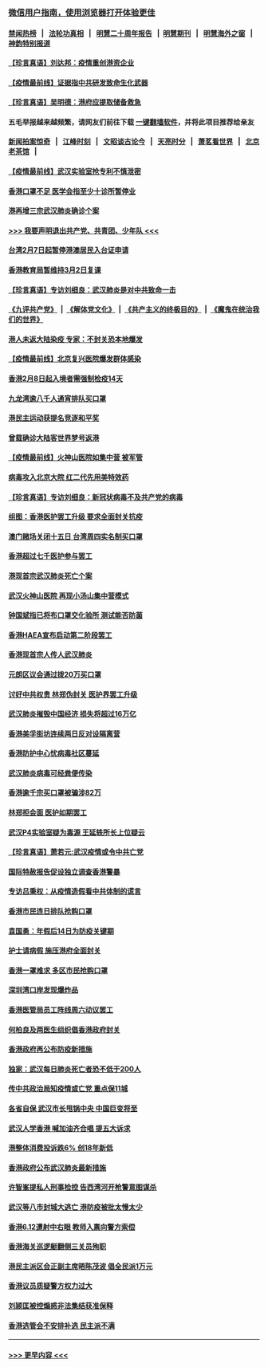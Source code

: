 ### [微信用户指南，使用浏览器打开体验更佳](https://github.com/gfw-breaker/banned-news1/blob/master/indexes/wechat-guide.md?t=0)
#### [禁闻热榜](热点新闻.md?t=0)  &nbsp;&nbsp;|&nbsp;&nbsp; [法轮功真相](https://github.com/gfw-breaker/truth/blob/master/README.md?t=0) &nbsp;&nbsp;|&nbsp;&nbsp; [明慧二十周年报告](https://github.com/gfw-breaker/mh-reports/blob/master/README.md?t=0) &nbsp;&nbsp;|&nbsp;&nbsp;[明慧期刊](https://github.com/gfw-breaker/mh-qikan) &nbsp;&nbsp;|&nbsp;&nbsp; [明慧海外之窗](https://github.com/gfw-breaker/mh-news/blob/master/README.md?t=0) &nbsp;&nbsp;|&nbsp;&nbsp; [神韵特别报道](https://github.com/gfw-breaker/mh-news/blob/master/shenyun.md?t=0)
#### [【珍言真语】刘达邦：疫情重创港资企业](../pages/nsc415/n11854274.md?t=02092302) 
#### [【疫情最前线】证据指中共研发致命生化武器](../pages/nsc415/n11853087.md?t=02092302) 
#### [【珍言真语】吴明德：港府应提取储备救急](../pages/nsc415/n11852734.md?t=02092302) 
#### 五毛举报越来越频繁，请网友们前往下载 [一键翻墙软件](https://github.com/gfw-breaker/ssr-accounts)，并将此项目推荐给亲友
#### [新闻拍案惊奇](https://github.com/gfw-breaker/banned-news1/blob/master/pages/link4.md) &nbsp;&nbsp;|&nbsp;&nbsp; [江峰时刻](https://github.com/gfw-breaker/banned-news1/blob/master/pages/link4.md) &nbsp;&nbsp;|&nbsp;&nbsp; [文昭谈古论今](https://github.com/gfw-breaker/banned-news1/blob/master/pages/link4.md) &nbsp;&nbsp;|&nbsp;&nbsp; [天亮时分](https://github.com/gfw-breaker/banned-news1/blob/master/pages/link4.md) &nbsp;&nbsp;|&nbsp;&nbsp; [萧茗看世界](https://github.com/gfw-breaker/banned-news1/blob/master/pages/link4.md) &nbsp;&nbsp;|&nbsp;&nbsp; [北京老茶馆](https://github.com/gfw-breaker/banned-news1/blob/master/pages/link4.md) &nbsp;&nbsp;|&nbsp;&nbsp; 
#### [【疫情最前线】武汉实验室抢专利不慎泄密](../pages/nsc415/n11850310.md?t=02092302) 
#### [香港口罩不足 医学会指至少十诊所暂停业](../pages/nsc415/n11850301.md?t=02092302) 
#### [港再增三宗武汉肺炎确诊个案](../pages/nsc415/n11850328.md?t=02092302) 
#### [>>> 我要声明退出共产党、共青团、少年队 <<<](https://github.com/begood0513/goodnews/blob/master/quit/letter.md) 
#### [台湾2月7日起暂停港澳居民入台证申请](../pages/nsc415/n11850304.md?t=02092302) 
#### [香港教育局暂维持3月2日复课](../pages/nsc415/n11850260.md?t=02092302) 
#### [【珍言真语】专访刘细良：武汉肺炎是对中共致命一击](../pages/nsc415/n11849934.md?t=02092302) 
#### [《九评共产党》](https://github.com/begood0513/9ping.md/blob/master/README.md) &nbsp;|&nbsp; [《解体党文化》](../../../../jtdwh.md/blob/master/README.md)  &nbsp;|&nbsp; [《共产主义的终极目的》](../../../../gczydzjmd.md/blob/master/README.md) &nbsp;|&nbsp; [《魔鬼在统治我们的世界》](../../../../mgztzwmdsj.md/blob/master/README.md) 
#### [港人未返大陆染疫 专家：不封关恐本地爆发](../pages/nsc415/n11848021.md?t=02092302) 
#### [【疫情最前线】北京复兴医院爆发群体感染](../pages/nsc415/n11847626.md?t=02092302) 
#### [香港2月8日起入境者需强制检疫14天](../pages/nsc415/n11847658.md?t=02092302) 
#### [九龙湾逾八千人通宵排队买口罩](../pages/nsc415/n11847647.md?t=02092302) 
#### [港民主运动获提名竞逐和平奖](../pages/nsc415/n11847633.md?t=02092302) 
#### [曾载确诊大陆客世界梦号返港](../pages/nsc415/n11847608.md?t=02092302) 
#### [【疫情最前线】火神山医院如集中营 被军管](../pages/nsc415/n11847524.md?t=02092302) 
#### [病毒攻入北京大院 红二代先用美特效药](../pages/nsc415/n11847427.md?t=02092302) 
#### [【珍言真语】专访刘细良：新冠状病毒不及共产党的病毒](../pages/nsc415/n11847164.md?t=02092302) 
#### [组图：香港医护罢工升级 要求全面封关抗疫](../pages/nsc415/n11844107.md?t=02092302) 
#### [澳门赌场关闭十五日 台湾周四实名制买口罩](../pages/nsc415/n11845083.md?t=02092302) 
#### [香港超过七千医护参与罢工](../pages/nsc415/n11845051.md?t=02092302) 
#### [港现首宗武汉肺炎死亡个案](../pages/nsc415/n11844998.md?t=02092302) 
#### [武汉火神山医院 再现小汤山集中营模式](../pages/nsc415/n11844763.md?t=02092302) 
#### [钟国斌指已将布口罩交化验所 测试能否防菌](../pages/nsc415/n11842783.md?t=02092302) 
#### [香港HAEA宣布启动第二阶段罢工](../pages/nsc415/n11842723.md?t=02092302) 
#### [香港现首宗人传人武汉肺炎](../pages/nsc415/n11842766.md?t=02092302) 
#### [元朗区议会通过拨20万买口罩](../pages/nsc415/n11842754.md?t=02092302) 
#### [讨好中共权贵 林郑伪封关 医护界罢工升级](../pages/nsc415/n11842359.md?t=02092302) 
#### [武汉肺炎摧毁中国经济 损失将超过16万亿](../pages/nsc415/n11839723.md?t=02092302) 
#### [香港美孚街坊连续两日反对设隔离营](../pages/nsc415/n11839962.md?t=02092302) 
#### [香港防护中心忧病毒社区蔓延](../pages/nsc415/n11839933.md?t=02092302) 
#### [武汉肺炎病毒可经粪便传染](../pages/nsc415/n11839939.md?t=02092302) 
#### [香港逾千宗买口罩被骗涉82万](../pages/nsc415/n11839914.md?t=02092302) 
#### [林郑拒会面 医护如期罢工](../pages/nsc415/n11839892.md?t=02092302) 
#### [武汉P4实验室疑为毒源 王延轶所长上位疑云](../pages/nsc415/n11835543.md?t=02092302) 
#### [【珍言真语】萧若元:武汉疫情或令中共亡党](../pages/nsc415/n11829394.md?t=02092302) 
#### [国际特赦报告促设独立调查香港警暴](../pages/nsc415/n11833845.md?t=02092302) 
#### [专访吕秉权：从疫情造假看中共体制的谎言](../pages/nsc415/n11833813.md?t=02092302) 
#### [香港市民连日排队抢购口罩](../pages/nsc415/n11833794.md?t=02092302) 
#### [袁国勇：年假后14日为防疫关键期](../pages/nsc415/n11831088.md?t=02092302) 
#### [护士请病假 施压港府全面封关](../pages/nsc415/n11831030.md?t=02092302) 
#### [香港一罩难求 多区市民抢购口罩](../pages/nsc415/n11831002.md?t=02092302) 
#### [深圳湾口岸发现爆炸品](../pages/nsc415/n11828802.md?t=02092302) 
#### [香港医管局员工阵线周六动议罢工](../pages/nsc415/n11828762.md?t=02092302) 
#### [何柏良及两医生组织倡香港政府封关](../pages/nsc415/n11828749.md?t=02092302) 
#### [香港政府再公布防疫新措施](../pages/nsc415/n11828716.md?t=02092302) 
#### [独家：武汉每日肺炎死亡者恐不低于200人](../pages/nsc415/n11828240.md?t=02092302) 
#### [传中共政治局知疫情或亡党 重点保11城](../pages/nsc415/n11828145.md?t=02092302) 
#### [各省自保 武汉市长甩锅中央 中国巨变将至](../pages/nsc415/n11828021.md?t=02092302) 
#### [武汉人学香港 喊加油齐合唱 提五大诉求](../pages/nsc415/n11827046.md?t=02092302) 
#### [港整体消费投诉跌6% 创18年新低](../pages/nsc415/n11817280.md?t=02092302) 
#### [香港政府公布武汉肺炎最新措施](../pages/nsc415/n11817152.md?t=02092302) 
#### [许智峯提私人刑事检控 告西湾河开枪警意图谋杀](../pages/nsc415/n11817132.md?t=02092302) 
#### [武汉等八市封城大逃亡 港防疫被批太慢太少](../pages/nsc415/n11817058.md?t=02092302) 
#### [香港6.12遭射中右眼 教师入禀向警方索偿](../pages/nsc415/n11814678.md?t=02092302) 
#### [香港海关巡逻艇翻侧三关员殉职](../pages/nsc415/n11814604.md?t=02092302) 
#### [港民主派区会正副主席晤陈茂波 倡全民派1万元](../pages/nsc415/n11814582.md?t=02092302) 
#### [香港议员质疑警方权力过大](../pages/nsc415/n11814560.md?t=02092302) 
#### [刘颕匡被控煽惑非法集结获准保释](../pages/nsc415/n11811727.md?t=02092302) 
#### [香港选管会不安排补选 民主派不满](../pages/nsc415/n11811691.md?t=02092302) 

----
#### [ >>> 更早内容 <<< ](../indexes/nsc415-earlier.md)
